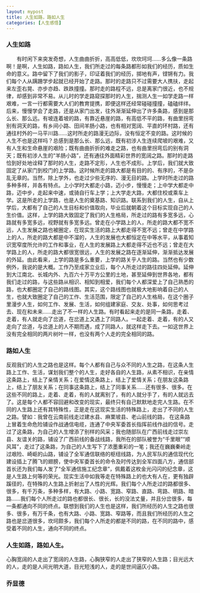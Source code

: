 ```yaml
---
layout: mypost
title: 人生如路，路如人生
categories: [人生感悟]
---
```

### 人生如路
　　有时闲下来突发奇想，人生曲曲折折，高高低低，坎坎坷坷……多么像一条路啊！是啊，人生如路，路如人生，我们所走过的每条路都形如我们的经历，质如生命的意义。路中留下了我们的影子，印证着我们的经历，掷地有声，铿锵有力。我们每个人从蹒跚学步起就已经开始了走路。那时的走路只不过需要大人携扶，走起来左歪右晃、亦步亦趋、跌跌撞撞。那时走的路程不远，总是离家门很近，也不规律，却感到非常不易。从儿时的学走路窥探那时的人生，揣测人生一如学走路一样艰难，一言一行都需要大人们的教育提携，即便这样还经常碰碰撞撞，磕磕绊绊。后来，慢慢学会了走路，还是从家门出发，往外渐渐延伸出了许多条路，感到是那么长、那么远。有坡连着坡的路，有靠近悬崖的路，有高低不平的路，有曲里拐弯别有洞天的路，有乡间小路、田间羊肠小路，也有相对宽阔、平直的环村路，还有通往村外的一马平川路……这时所走的路漫无边际，没有恒定不变的路。这时候的人生不也是这样吗？总感到是那么长、那么远，既有初涉人生连续爬坡的艰难，又有人生和生命悬崖的艰险；既有曲曲折折的难走之路，也有曲里拐弯后的别有洞天；既有初涉人生的“羊肠小路”，还有通往外面精彩世界的宽阔之路。那时的走路恰到好处地诠释了那时的人生，走路不定形，人生也不成形。上学后，我们就大致固定了从家门到校门的上学路。这时候所走的路大都是有目的的、有序的，不是杂乱无章的。当然，除上学外，也走过少些无序的、漫无目的路。上学时所走过的路多种多样，并各有特点。上小学时大都走小路，迈小步，慢慢走；上中学大都走中路，迈中步，走起来中速，或骑自行车上学；上大学走大路，大都住校或乘车上学。这是所走的上学路，也是人生的奠基路、知识路。联系到我们的人生，自从上学后，大都有了自己的人生目标和价值取向，毕业后就朝着这个目标实现自己的人生价值。这样，上学的路大致固定了我们的人生格局，所走过的路有多宽多远，心路就有多宽多远，视野就有多宽多远。曾走在小学路上的人，所走的路大都不宽不远，人生发展之路也被圈定，在现实生活的路上大都走得不宽不远；曾走在中学路上的人，所走的路大都是中不溜的，人生的发展也大都恒定在中等水平，从事着知识宽窄度所允许的工作和事业，在人生的发展路上大都走得不近也不远；曾走在大学路上的人，所走的路大都很宽很远，人生的发展之路在逐渐延伸，渐渐抵达发展的外延。由此看来，上学的路是多么重要，上学的路关乎人生的路。当然也有少数例外，我说的是大概。工作乃至成家立业后，每个人所走过的路往四处延伸。延伸到大江南北、长城内外、九百六十万平方公里的土地，甚至延伸到世界各地，都有我们走过的路，与这些路从相识、相知到相爱，我们每个人都深爱上了自己熟悉的路，也大都圈定了自己的路线图。其实，这个路线图也就极大地影响着自己的人生，也就大致圈定了自己的工作、生活范围，限定了自己的人生格局，在这个圈子里漫步人生，如何工作、发展、生活，如何组建家庭、交友、处事，如何思考过去、现在和未来……走出了不一样的人生路。有时看起来走的是同一条路，走着、走着，有人就走向了岔道，在岔道上又遇上了同路人。一起走着、走着，有的人又走向了岔道，与岔道上的人不期而遇，成了同路人，就这样走下去。一如这世界上没有完全相同的两片树叶一样，也没有两个人走的完全相同的路。
###  路如人生　
  反观我们的人生之路也是这样。每个人都有自己与众不同的人生之路，在这条人生路上工作、生活，谋划我们整个的人生，走好各自的人生路，从素不相识，在亲情这条路上，结上了亲情关系；在爱情这条路上，结上了爱情关系；在朋友这条路上，结上了朋友关系；在同事这条路上，结上了同事关系……还有很多、很多。在这些不同的路上，走着、走着，有的人就离别了，有的人就分手了，有的人就远去了。这是每个人都不容回避和改变的现实，最终只有自己默默地走完人生路。在不同的人生路上还有其特殊性，正是走在这现实生活的特殊路上，走出了不同的人生之路。譬如：我曾在云南前线走过建水县、麻栗坡县、老山前线的路， 在这条路上冒着生命危险铺设作战通信电缆，连通了中央军委首长指挥前线作战的信号。走过了这条路，为自己的人生增添了别样的风采；我也随部队在广西前线走过崇左县、友谊关的路，铺设了广西前线的备战线路，我所在的部队被誉为“千里眼”“顺风耳”，走过了这条路，为自己的人生写下了浓墨重彩的一笔；我还在巍巍秦岭走过艰险、崎岖的山路，铺设了全军通信联络的枢纽线路，为人民军队的通信现代化建设插上了腾飞的翅膀，使中央军委首长的命令及时传达到全军四面八方，通信部首长还为我们每人发了“全军通信施工纪念章”，佩戴着这枚金光闪闪的纪念章，这是人生路上何等的荣光。现实生活中如我等走在特殊路上的也大有人在，更有独辟蹊径的，在特殊的人生路上折射出了人性的光辉。我们每个人所走过的路都很多、很多，有千万条，多种多样，有大路、小路、宽路、窄路、直路、弯路、明路、暗路……我们每个人所走过的路也都很长、很长，长的没法丈量，并且分岔很多，每一条都通向不同的终点。联想到我们的人生也是这样，我们所经历的人生之路也很多、很多，有万千条，也有大路、小路、宽路、窄路等，而且我们所经历的人生之路也是岔道很多，坎坷颇多，我们每个人所走的都是不同的路，在不同的路中，感受着不同的人生，通向不同的终点。
### 人生如路，路如人生。
心胸宽阔的人走出了宽阔的人生路，心胸狭窄的人走出了狭窄的人生路；目光远大的人，走的是人间光明大道，目光短浅的人，走的是世间逼仄小路。
### 乔显德
